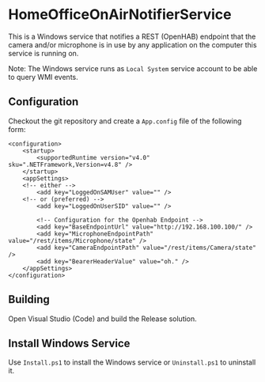 # HomeOfficeOnAirNotifierService

This is a Windows service that notifies a REST (OpenHAB) endpoint that the camera and/or microphone is in use by any application on the computer this service is running on. 

Note: The Windows service runs as `Local System` service account to be able to query WMI events.

## Configuration
Checkout the git repository and create a `App.config` file of the following form:<br>
```
<configuration>
    <startup> 
        <supportedRuntime version="v4.0" sku=".NETFramework,Version=v4.8" />
    </startup>
	<appSettings>
    <!-- either -->
		<add key="LoggedOnSAMUser" value="" />
    <!-- or (preferred) -->
		<add key="LoggedOnUserSID" value="" />
		
		<!-- Configuration for the Openhab Endpoint -->
		<add key="BaseEndpointUrl" value="http://192.168.100.100/" />
		<add key="MicrophoneEndpointPath" value="/rest/items/Microphone/state" />
		<add key="CameraEndpointPath" value="/rest/items/Camera/state" />
		<add key="BearerHeaderValue" value="oh." />
	</appSettings>
</configuration>
```

## Building
Open Visual Studio (Code) and build the Release solution.

## Install Windows Service
Use `Install.ps1` to install the Windows service or `Uninstall.ps1` to uninstall it.
